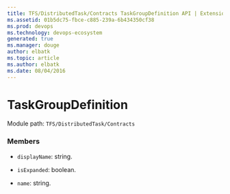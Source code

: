 ```yaml
---
title: TFS/DistributedTask/Contracts TaskGroupDefinition API | Extensions for Visual Studio Team Services
ms.assetid: 01b5dc75-fbce-c885-239a-6b434350cf38
ms.prod: devops
ms.technology: devops-ecosystem
generated: true
ms.manager: douge
author: elbatk
ms.topic: article
ms.author: elbatk
ms.date: 08/04/2016
---
```


# TaskGroupDefinition

Module path: `TFS/DistributedTask/Contracts`


### Members

* `displayName`: string. 

* `isExpanded`: boolean. 

* `name`: string. 


